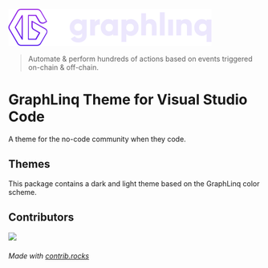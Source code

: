 ![GraphLinq Logo with Text](images/logo.svg)

>Automate & perform hundreds of actions based on events triggered on-chain & off-chain.

# GraphLinq Theme for Visual Studio Code

A theme for the no-code community when they code.

## Themes

This package contains a dark and light theme based on the GraphLinq color scheme.

## Contributors

<a href="https://github.com/jrbgit/GraphLinq.VSCodeTheme/graphs/contributors">
  <img src="https://contrib.rocks/image?repo=jrbgit/GraphLinq.VSCodeTheme" />
</a>

###### Made with [contrib.rocks](https://contrib.rocks)
